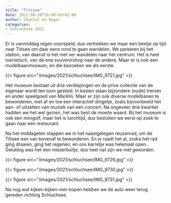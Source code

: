 ```yaml
---
title: "Titisee"
date: 2021-08-28T16:09:43+02:00
author: Chantal en Roger
categories:
- Schluchsee 2021
---
```


Er is vanmiddag regen voorspeld, dus vertrekken we maar een beetje op tijd naar Titisee om daar eens rond te gaan wandelen. We parkeren bij het station, van daaruit is het niet ver wandelen naar het centrum. Het is heel toeristisch, van de ene souvenirshop naar de andere. Maar er is ook een modelbaanmuseum, en die bezoeken we als eerste.

{{< figure src="/images/2021/schluchsee/IMG_9721.jpg" >}}

Het museum bestaat uit drie verdiepingen en de prive collectie van de eigenaar wordt ten toon gesteld. In kasten staan bijzondere (oude) treinen en ander speelgoed van Marklin. Maar er zijn ook diverse modelbanen te bewonderen, met af en toe een interactief dingetje, zoals bijvoorbeeld het aan- of uitzetten van muziek van een concert. Na ongeveer drie kwartier hadden we het wel gezien, het was best de moeite waard. Bij het museum is ook een minigolf, maar het is lunchtijd, dus besluiten we eerst op zoek te gaan naar een restaurant.

Na het middageten stappen we in het naastgelegen reuzenrad, om de Titisee een van bovenaf te bewonderen. En je raadt het al, zodra het rad ging draaien, ging het regenen, en ons karretje was helemaal open. Gelukkig was het een miezerbuitje, dus heel nat zijn we niet geworden.

{{< figure src="/images/2021/schluchsee/IMG_9726.jpg" >}}

{{< figure src="/images/2021/schluchsee/IMG_9730.jpg" >}}

{{< figure src="/images/2021/schluchsee/IMG_9731.jpg" >}}

Na nog wat kijken-kijken-niet-kopen hebben we de auto weer terug gereden richting Schluchsee.